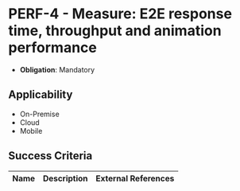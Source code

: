 # PERF-4 - Measure: E2E response time, throughput and animation performance

- **Obligation**: Mandatory






## Applicability

- On-Premise
- Cloud
- Mobile



## Success Criteria

| Name | Description | External References |
| ----- | ---------- | ------------------- |

